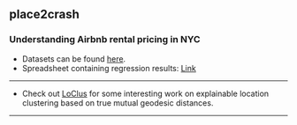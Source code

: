 ## place2crash

### Understanding Airbnb rental pricing in NYC

- Datasets can be found [here](https://drive.google.com/drive/folders/184jFA3tHvW9F9uQiXUOfJegZUUpDv6q9?usp=sharing).
- Spreadsheet containing regression results: [Link](https://docs.google.com/spreadsheets/d/123Rfm6knXDzfaRcoRZjjw5NqcQ6OQv_EqcgzqB9-rKM/edit?usp=sharing)

---

- Check out [LoClus](https://github.com/sayarghoshroy/LoClus) for some interesting work on explainable location clustering based on true mutual geodesic distances.

---
